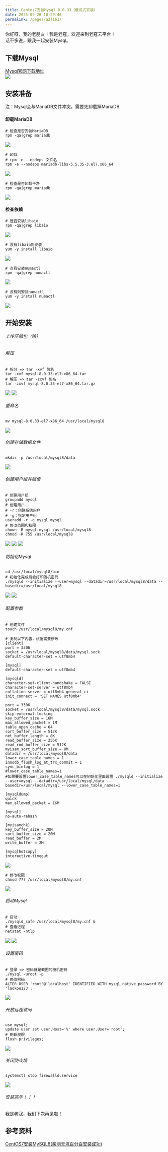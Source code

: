 ```yaml
---
title: Centos7安装Mysql 8.0.33（傻瓜式安装）
date: 2023-09-26 10:29:46
permalink: /pages/a2f161/
---
```


你好呀，我的老朋友！我是老寇，欢迎来到老寇云平台！   
话不多说，跟我一起安装Mysql。

## 下载Mysql
<a target="_blank" href="https://dev.mysql.com/downloads/mysql">Mysql官网下载地址</a>  
<img src="/img/1/img.png"/>

## 安装准备
注：Mysql会与MariaDB文件冲突，需要先卸载掉MariaDB
#### 卸载MariaDB
```shell
# 检查是否安装MariaDB
rpm -qa|grep mariadb
```
<img src="/img/1/img_1.png"/>

```shell
# 卸载 
# rpm -e --nodeps 文件名
rpm -e --nodeps mariadb-libs-5.5.35-3.el7.x86_64
```
<img src="/img/1/img_2.png"/>

```shell
# 检查是否卸载干净
rpm -qa|grep mariadb
```
<img src="/img/1/img_3.png"/>

#### 检查依赖
```shell
# 是否安装libaio
rpm -qa|grep libaio
```
<img src="/img/1/img_4.png"/>

```shell
# 没有libaio则安装
yum -y install libaio
```
<img src="/img/1/img_5.png"/>

```shell
# 查看安装numactl
rpm -qa|grep numactl
```
<img src="/img/1/img_6.png"/>

```shell
# 没有则安装numactl
yum -y install numactl
```
<img src="/img/1/img_7.png"/>

## 开始安装
###### 上传压缩包（略）
###### 解压
```shell
# 拆分 => tar -xvf 包名
tar -xvf mysql-8.0.33-el7-x86_64.tar
# 解压 => tar -zxvf 包名
tar -zxvf mysql-8.0.33-el7-x86_64.tar.gz
```
<img src="/img/1/img_8.png"/>

<img src="/img/1/img_9.png"/>

###### 重命名
```shell
mv mysql-8.0.33-el7-x86_64 /usr/local/mysql8
```
<img src="/img/1/img_10.png"/>

###### 创建存储数据文件
```shell
mkdir -p /usr/local/mysql8/data
```
<img src="/img/1/img_11.png"/>

###### 创建用户组并赋值
```shell
# 创建用户组
groupadd mysql
# 创建用户
# -r：创建系统用户
# -g：指定用户组
useradd -r -g mysql mysql
# 修改范围和权限
chown -R mysql:mysql /usr/local/mysql8
chmod -R 755 /usr/local/mysql8
```
<img src="/img/1/img_12.png"/>

<img src="/img/1/img_13.png"/>

<img src="/img/1/img_14.png"/>

###### 初始化Mysql
```shell
cd /usr/local/mysql8/bin
# 初始化完成后会打印随机密码
./mysqld --initialize --user=mysql --datadir=/usr/local/mysql8/data --basedir=/usr/local/mysql8
```
<img src="/img/1/img_15.png"/>

<img src="/img/1/img_16.png"/>

###### 配置参数
```shell
# 创建文件
touch /usr/local/mysql8/my.cnf

# 复制以下内容，根据需要修改
[client]
port = 3306
socket = /usr/local/mysql8/data/mysql.sock
default-character-set = utf8mb4

[mysql]  
default-character-set = utf8mb4

[mysqld]  
character-set-client-handshake = FALSE
character-set-server = utf8mb4
collation-server = utf8mb4_general_ci
init_connect = 'SET NAMES utf8mb4'

port = 3306
socket = /usr/local/mysql8/data/mysql.sock
skip-external-locking
key_buffer_size = 16M
max_allowed_packet = 1M
table_open_cache = 64
sort_buffer_size = 512K
net_buffer_length = 8K
read_buffer_size = 256K
read_rnd_buffer_size = 512K
myisam_sort_buffer_size = 8M
datadir = /usr/local/mysql8/data
lower_case_table_names = 1
innodb_flush_log_at_trx_commit = 1
sync_binlog = 1
#lower_case_table_names=1
#如果要设置lower_case_table_names可以在初始化里面设置 ./mysqld --initialize --user=mysql --datadir=/usr/local/mysql/data --basedir=/usr/local/mysql --lower_case_table_names=1

[mysqldump]
quick
max_allowed_packet = 16M

[mysql]
no-auto-rehash

[myisamchk]
key_buffer_size = 20M
sort_buffer_size = 20M
read_buffer = 2M
write_buffer = 2M

[mysqlhotcopy]
interactive-timeout
```
<img src="/img/1/img_17.png"/>

```shell
# 修改权限
chmod 777 /usr/local/mysql8/my.cnf
```
<img src="/img/1/img_18.png"/>

###### 启动Mysql
```shell
# 启动
./mysqld_safe /usr/local/mysql8/my.cnf &
# 查看进程
netstat -ntlp
```
<img src="/img/1/img_19.png"/>

<img src="/img/1/img_20.png"/>

###### 设置密码
```shell
# 登录 => 密码就是截图的随机密码
./mysql -uroot -p
# 修改密码
ALTER USER 'root'@'localhost' IDENTIFIED WITH mysql_native_password BY 'laokou123';
```
<img src="/img/1/img_21.png"/>

###### 开放远程访问
```shell
use mysql;
update user set user.Host='%' where user.User='root';
# 刷新权限
flush privileges;
```
<img src="/img/1/img_22.png"/>

###### 关闭防火墙
```shell
systemctl stop firewalld.service
```
<img src="/img/1/img_23.png"/>

###### 安装完毕！！！
我是老寇，我们下次再见啦！

## 参考资料
[CentOS7安装MySQL8(亲测无坑百分百安装成功)](https://blog.csdn.net/qq_36408717/article/details/126705287)